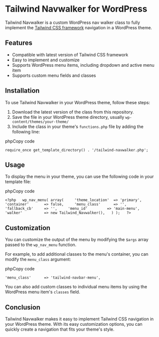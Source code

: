 Tailwind Navwalker for WordPress
=========================================

Tailwind Navwalker is a custom WordPress nav walker class to fully implement the [Tailwind CSS framework](https://tailwindcss.com) navigation in a WordPress theme.

Features
--------

*   Compatible with latest version of Tailwind CSS framework
*   Easy to implement and customize
*   Supports WordPress menu items, including dropdown and active menu item
*   Supports custom menu fields and classes

Installation
------------

To use Tailwind Navwalker in your WordPress theme, follow these steps:

1.  Download the latest version of the class from this repository.
2.  Save the file in your WordPress theme directory, usually `wp-content/themes/your-theme/`
3.  Include the class in your theme's `functions.php` file by adding the following line:

phpCopy code

`require_once get_template_directory() . '/tailwind-navwalker.php';`

Usage
-----

To display the menu in your theme, you can use the following code in your template file:

phpCopy code

`<?php   wp_nav_menu( array(     'theme_location'  => 'primary',     'container'       => false,     'menu_class'      => '',     'fallback_cb'     => '',     'menu_id'         => 'main-menu',     'walker'          => new Tailwind_Navwalker(),   ) );   ?>`

Customization
-------------

You can customize the output of the menu by modifying the `$args` array passed to the `wp_nav_menu` function.

For example, to add additional classes to the menu's container, you can modify the `menu_class` argument:

phpCopy code

  `'menu_class'      => 'tailwind-navbar-menu',`

You can also add custom classes to individual menu items by using the WordPress menu item's `classes` field.

Conclusion
----------

Tailwind Navwalker makes it easy to implement Tailwind CSS navigation in your WordPress theme. With its easy customization options, you can quickly create a navigation that fits your theme's style.